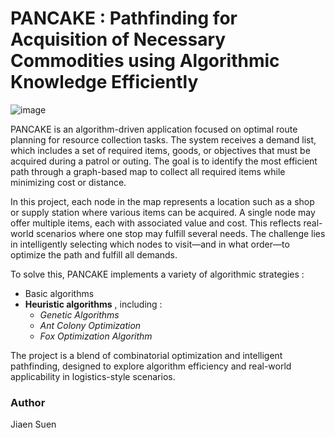# PANCAKE : Pathfinding for Acquisition of Necessary Commodities using Algorithmic Knowledge Efficiently

![image](https://upload.wikimedia.org/wikipedia/commons/thumb/4/40/Foodiesfeed.com_pouring-honey-on-pancakes-with-walnuts.jpg/1200px-Foodiesfeed.com_pouring-honey-on-pancakes-with-walnuts.jpg)

PANCAKE is an algorithm-driven application focused on optimal route planning for resource collection tasks. The system receives a demand list, which includes a set of required items, goods, or objectives that must be acquired during a patrol or outing. The goal is to identify the most efficient path through a graph-based map to collect all required items while minimizing cost or distance.  



In this project, each node in the map represents a location such as a shop or supply station where various items can be acquired. A single node may offer multiple items, each with associated value and cost. This reflects real-world scenarios where one stop may fulfill several needs. The challenge lies in intelligently selecting which nodes to visit—and in what order—to optimize the path and fulfill all demands.  


To solve this, PANCAKE implements a variety of algorithmic strategies :   

* Basic algorithms
* **Heuristic **algorithms****  ,  including :
  * *Genetic Algorithms*
  * *Ant Colony Optimization*
  * *Fox  Optimization Algorithm*

The project is a blend of combinatorial optimization and intelligent pathfinding, designed to explore algorithm efficiency and real-world applicability in logistics-style scenarios.  

### Author

Jiaen Suen
